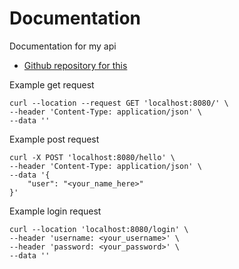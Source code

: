 # Documentation

Documentation for my api
* [Github repository for this](https://github.com/DamienRoussos/kotlin-springboot-api)

Example get request
```shell
curl --location --request GET 'localhost:8080/' \
--header 'Content-Type: application/json' \
--data ''
```

Example post request
```shell
curl -X POST 'localhost:8080/hello' \
--header 'Content-Type: application/json' \
--data '{
    "user": "<your_name_here>"
}'
```

Example login request
```shell
curl --location 'localhost:8080/login' \
--header 'username: <your_username>' \
--header 'password: <your_password>' \
--data ''
```